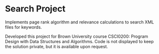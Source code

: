 # Search Project
Implements page rank algorithm and relevance calculations to search XML files for keywords.

Developed this project for Brown University course CSCI0200: Program Design with Data Structures and Algorithms. Code is not displayed to keep the solution private, but it is available upon request.
